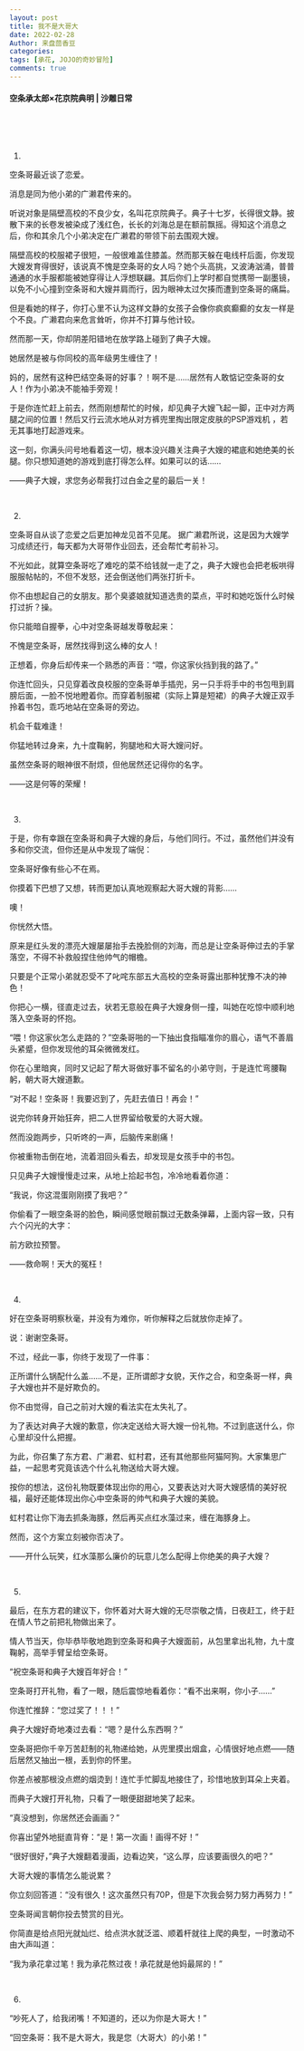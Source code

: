 ```yaml
---
layout: post
title: 我不是大哥大
date: 2022-02-28
Author: 来盘茴香豆
categories: 
tags: [承花, JOJO的奇妙冒险]
comments: true
--- 
```


#### 空条承太郎×花京院典明 | 沙雕日常


<br/><br/><br/>


1.

空条哥最近谈了恋爱。

消息是同为他小弟的广濑君传来的。

听说对象是隔壁高校的不良少女，名叫花京院典子。典子十七岁，长得很文静。披散下来的长卷发被染成了浅红色，长长的刘海总是在额前飘摇。得知这个消息之后，你和其余几个小弟决定在广濑君的带领下前去围观大嫂。

隔壁高校的校服裙子很短，一般很难盖住膝盖。然而那天躲在电线杆后面，你发现大嫂发育得很好，该说真不愧是空条哥的女人吗？她个头高挑，又波涛汹涌，普普通通的水手服都能被她穿得让人浮想联翩。其后你们上学时都自觉携带一副墨镜，以免不小心撞到空条哥和大嫂并肩而行，因为眼神太过欠揍而遭到空条哥的痛扁。

但是看她的样子，你打心里不认为这样文静的女孩子会像你疯疯癫癫的女友一样是个不良。广濑君向来危言耸听，你并不打算与他计较。

然而那一天，你却阴差阳错地在放学路上碰到了典子大嫂。

她居然是被与你同校的高年级男生缠住了！

妈的，居然有这种巴结空条哥的好事？！啊不是……居然有人敢惦记空条哥的女人！作为小弟决不能袖手旁观！

于是你连忙赶上前去，然而刚想帮忙的时候，却见典子大嫂飞起一脚，正中对方两腿之间的位置！然后又行云流水地从对方裤兜里掏出限定皮肤的PSP游戏机 ，若无其事地打起游戏来。

这一刻，你满头问号地看着这一切，根本没兴趣关注典子大嫂的裙底和她绝美的长腿。你只想知道她的游戏到底打得怎么样。如果可以的话……

——典子大嫂，求您务必帮我打过白金之星的最后一关！

<br/>

2.

空条哥自从谈了恋爱之后更加神龙见首不见尾。
据广濑君所说，这是因为大嫂学习成绩还行，每天都为大哥带作业回去，还会帮忙考前补习。

不光如此，就算空条哥吃了难吃的菜不给钱就一走了之，典子大嫂也会把老板哄得服服帖帖的，不但不发怒，还会倒送他们两张打折卡。

你不由想起自己的女朋友。那个臭婆娘就知道选贵的菜点，平时和她吃饭什么时候打过折？操。

你只能暗自握拳，心中对空条哥越发尊敬起来：

不愧是空条哥，居然找得到这么棒的女人！

正想着，你身后却传来一个熟悉的声音：“喂，你这家伙挡到我的路了。”

你连忙回头，只见穿着改良校服的空条哥单手插兜，另一只手将手中的书包甩到肩膀后面，一脸不悦地瞪着你。而穿着制服裙（实际上算是短裙）的典子大嫂正双手拎着书包，乖巧地站在空条哥的旁边。

机会千载难逢！

你猛地转过身来，九十度鞠躬，狗腿地和大哥大嫂问好。

虽然空条哥的眼神很不耐烦，但他居然还记得你的名字。

——这是何等的荣耀！

<br/>

3.

于是，你有幸跟在空条哥和典子大嫂的身后，与他们同行。不过，虽然他们并没有多和你交流，但你还是从中发现了端倪：

空条哥好像有些心不在焉。

你摸着下巴想了又想，转而更加认真地观察起大哥大嫂的背影……

噢！

你恍然大悟。

原来是红头发的漂亮大嫂屡屡抬手去挽脸侧的刘海，而总是让空条哥伸过去的手掌落空，不得不补救般捏住他帅气的帽檐。

只要是个正常小弟就忍受不了叱咤东部五大高校的空条哥露出那种犹豫不决的神色！

你把心一横，径直走过去，状若无意般在典子大嫂身侧一撞，叫她在吃惊中顺利地落入空条哥的怀抱。

“喂！你这家伙怎么走路的？”空条哥啪的一下抽出食指瞄准你的眉心，语气不善眉头紧蹙，但你发现他的耳朵微微发红。

你在心里暗爽，同时又记起了帮大哥做好事不留名的小弟守则，于是连忙弯腰鞠躬，朝大哥大嫂道歉。

“对不起！空条哥！我要迟到了，先赶去值日！再会！”

说完你转身开始狂奔，把二人世界留给敬爱的大哥大嫂。

然而没跑两步，只听咚的一声，后脑传来剧痛！

你被重物击倒在地，流着泪回头看去，却发现是女孩手中的书包。

只见典子大嫂慢慢走过来，从地上拾起书包，冷冷地看着你道：

“我说，你这混蛋刚刚摸了我吧？”

你偷看了一眼空条哥的脸色，瞬间感觉眼前飘过无数条弹幕，上面内容一致，只有六个闪光的大字：

前方欧拉预警。

——救命啊！天大的冤枉！

<br/>

4.

好在空条哥明察秋毫，并没有为难你，听你解释之后就放你走掉了。

说：谢谢空条哥。

不过，经此一事，你终于发现了一件事：

正所谓什么锅配什么盖……不是，正所谓郎才女貌，天作之合，和空条哥一样，典子大嫂也并不是好欺负的。

你不由觉得，自己之前对大嫂的看法实在太失礼了。

为了表达对典子大嫂的歉意，你决定送给大哥大嫂一份礼物。不过到底送什么，你心里却没什么把握。

为此，你召集了东方君、广濑君、虹村君，还有其他那些阿猫阿狗。大家集思广益，一起思考究竟该选个什么礼物送给大哥大嫂。

按你的想法，这份礼物既要体现出你的用心，又要表达对大哥大嫂感情的美好祝福，最好还能体现出你心中空条哥的帅气和典子大嫂的美貌。

虹村君让你下海去抓条海豚，然后再买点红水藻过来，缠在海豚身上。

然而，这个方案立刻被你否决了。

——开什么玩笑，红水藻那么廉价的玩意儿怎么配得上你绝美的典子大嫂？

<br/>

5.

最后，在东方君的建议下，你怀着对大哥大嫂的无尽崇敬之情，日夜赶工，终于赶在情人节之前把礼物做出来了。

情人节当天，你毕恭毕敬地跑到空条哥和典子大嫂面前，从包里拿出礼物，九十度鞠躬，高举手臂呈给空条哥。

“祝空条哥和典子大嫂百年好合！”

空条哥打开礼物，看了一眼，随后震惊地看着你：“看不出来啊，你小子……”

你连忙推辞：“您过奖了！！！”

典子大嫂好奇地凑过去看：“嗯？是什么东西啊？”

空条哥把你千辛万苦赶制的礼物递给她，从兜里摸出烟盒，心情很好地点燃——随后居然又抽出一根，丢到你的怀里。

你差点被那根没点燃的烟烫到！连忙手忙脚乱地接住了，珍惜地放到耳朵上夹着。

而典子大嫂打开礼物，只看了一眼便甜甜地笑了起来。

“真没想到，你居然还会画画？”

你喜出望外地挺直背脊：“是！第一次画！画得不好！”

“很好很好，”典子大嫂翻着漫画，边看边笑，“这么厚，应该要画很久的吧？”

大哥大嫂的事情怎么能说累？

你立刻回答道：“没有很久！这次虽然只有70P，但是下次我会努力努力再努力！”

空条哥闻言朝你投去赞赏的目光。

你简直是给点阳光就灿烂、给点洪水就泛滥、顺着杆就往上爬的典型，一时激动不由大声叫道：

“我为承花拿过笔！我为承花熬过夜！承花就是他妈最屌的！”

<br/>

6.

“吵死人了，给我闭嘴！不知道的，还以为你是大哥大！”

“回空条哥：我不是大哥大，我是您（大哥大）的小弟！”

<br/><br/><br/>





 
